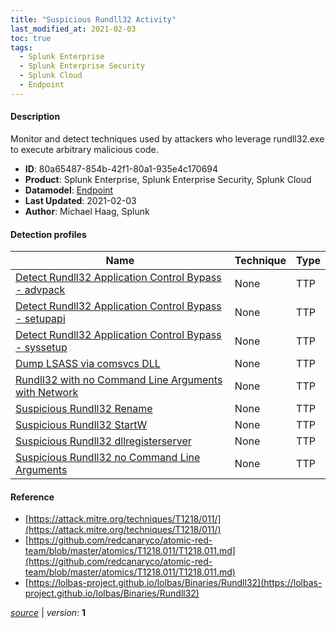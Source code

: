 ```yaml
---
title: "Suspicious Rundll32 Activity"
last_modified_at: 2021-02-03
toc: true
tags:
  - Splunk Enterprise
  - Splunk Enterprise Security
  - Splunk Cloud
  - Endpoint
---
```


#### Description

Monitor and detect techniques used by attackers who leverage rundll32.exe to execute arbitrary malicious code.

- **ID**: 80a65487-854b-42f1-80a1-935e4c170694
- **Product**: Splunk Enterprise, Splunk Enterprise Security, Splunk Cloud
- **Datamodel**: [Endpoint](https://docs.splunk.com/Documentation/CIM/latest/User/Endpoint)
- **Last Updated**: 2021-02-03
- **Author**: Michael Haag, Splunk

#### Detection profiles

| Name        | Technique   | Type         |
| ----------- | ----------- |--------------|
| [Detect Rundll32 Application Control Bypass - advpack](/endpoint/detect_rundll32_application_control_bypass_-_advpack/) | None | TTP |
| [Detect Rundll32 Application Control Bypass - setupapi](/endpoint/detect_rundll32_application_control_bypass_-_setupapi/) | None | TTP |
| [Detect Rundll32 Application Control Bypass - syssetup](/endpoint/detect_rundll32_application_control_bypass_-_syssetup/) | None | TTP |
| [Dump LSASS via comsvcs DLL](/endpoint/dump_lsass_via_comsvcs_dll/) | None | TTP |
| [Rundll32 with no Command Line Arguments with Network](/endpoint/rundll32_with_no_command_line_arguments_with_network/) | None | TTP |
| [Suspicious Rundll32 Rename](/endpoint/suspicious_rundll32_rename/) | None | TTP |
| [Suspicious Rundll32 StartW](/endpoint/suspicious_rundll32_startw/) | None | TTP |
| [Suspicious Rundll32 dllregisterserver](/endpoint/suspicious_rundll32_dllregisterserver/) | None | TTP |
| [Suspicious Rundll32 no Command Line Arguments](/endpoint/suspicious_rundll32_no_command_line_arguments/) | None | TTP |

#### Reference

* [https://attack.mitre.org/techniques/T1218/011/](https://attack.mitre.org/techniques/T1218/011/)
* [https://github.com/redcanaryco/atomic-red-team/blob/master/atomics/T1218.011/T1218.011.md](https://github.com/redcanaryco/atomic-red-team/blob/master/atomics/T1218.011/T1218.011.md)
* [https://lolbas-project.github.io/lolbas/Binaries/Rundll32](https://lolbas-project.github.io/lolbas/Binaries/Rundll32)



[*source*](https://github.com/splunk/security_content/tree/develop/stories/suspicious_rundll32_activity.yml) \| *version*: **1**